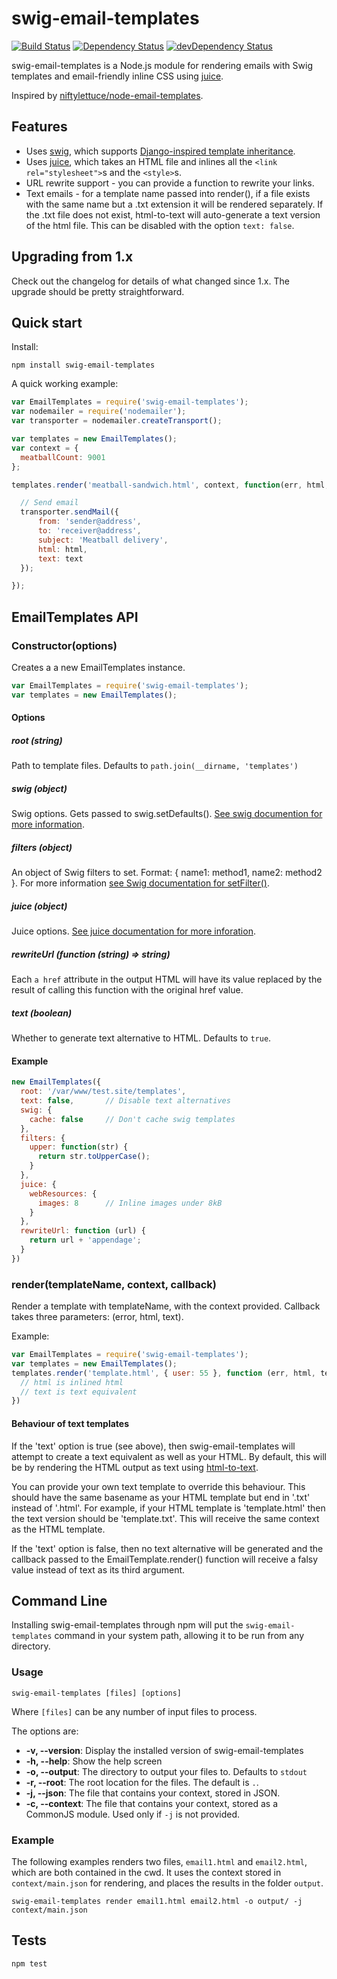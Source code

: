 # swig-email-templates

[![Build Status](https://travis-ci.org/andrewrk/swig-email-templates.png?branch=master)](https://travis-ci.org/andrewrk/swig-email-templates)
[![Dependency Status](https://david-dm.org/andrewrk/swig-email-templates.svg)](https://david-dm.org/andrewrk/swig-email-templates)
[![devDependency Status](https://david-dm.org/andrewrk/swig-email-templates/dev-status.svg)](https://david-dm.org/andrewrk/swig-email-templates#info=devDependencies)

swig-email-templates is a Node.js module for rendering emails with Swig templates and
email-friendly inline CSS using [juice](https://github.com/Automattic/juice).

Inspired by [niftylettuce/node-email-templates](https://github.com/niftylettuce/node-email-templates).


## Features

 * Uses [swig](https://github.com/paularmstrong/swig/), which supports
   [Django-inspired template inheritance](https://docs.djangoproject.com/en/dev/topics/templates/#template-inheritance).
 * Uses [juice](https://github.com/Automattic/juice), which takes an HTML
   file and inlines all the `<link rel="stylesheet">`s and the `<style>`s.
 * URL rewrite support - you can provide a function to rewrite your links.
 * Text emails - for a template name passed into render(), if a file exists 
   with the same name but a .txt extension it will be rendered separately.
   If the .txt file does not exist, html-to-text will auto-generate a text 
   version of the html file. This can be disabled with the option `text: false`.


## Upgrading from 1.x

Check out the changelog for details of what changed since 1.x.  The upgrade
should be pretty straightforward.


## Quick start

Install:

    npm install swig-email-templates

A quick working example:

```js
var EmailTemplates = require('swig-email-templates');
var nodemailer = require('nodemailer');
var transporter = nodemailer.createTransport();

var templates = new EmailTemplates();
var context = {
  meatballCount: 9001
};

templates.render('meatball-sandwich.html', context, function(err, html, text) {

  // Send email
  transporter.sendMail({
      from: 'sender@address',
      to: 'receiver@address',
      subject: 'Meatball delivery',
      html: html,
      text: text
  });

});
```


## EmailTemplates API

### Constructor(options)

Creates a a new EmailTemplates instance.

```js
var EmailTemplates = require('swig-email-templates');
var templates = new EmailTemplates();
```

#### Options

##### root (string)

Path to template files.  Defaults to ```path.join(__dirname, 'templates')```

##### swig (object)

Swig options.  Gets passed to swig.setDefaults().  [See swig documention for more information](http://paularmstrong.github.io/swig/docs/api/#SwigOpts).

##### filters (object)

An object of Swig filters to set.  Format: { name1: method1, name2: method2 }.  For more information [see Swig documentation for setFilter()](http://paularmstrong.github.io/swig/docs/api/#setFilter).

##### juice (object)

Juice options. [See juice documentation for more inforation](https://github.com/Automattic/juice#options).

##### rewriteUrl (function (string) => string)

Each ```a href``` attribute in the output HTML will have its value replaced by the result of calling this function with the original href value.

##### text (boolean)

Whether to generate text alternative to HTML.  Defaults to ```true```.

#### Example

```js
new EmailTemplates({
  root: '/var/www/test.site/templates',
  text: false,       // Disable text alternatives
  swig: {
    cache: false     // Don't cache swig templates
  },
  filters: {
    upper: function(str) {
      return str.toUpperCase();
    }
  },
  juice: {
    webResources: {
      images: 8      // Inline images under 8kB
    }
  },
  rewriteUrl: function (url) {
    return url + 'appendage';
  }
})
```

### render(templateName, context, callback)

Render a template with templateName, with the context provided.  Callback takes three parameters: (error, html, text).

Example:

```js
var EmailTemplates = require('swig-email-templates');
var templates = new EmailTemplates();
templates.render('template.html', { user: 55 }, function (err, html, text) {
  // html is inlined html
  // text is text equivalent
})
```

#### Behaviour of text templates

If the 'text' option is true (see above), then swig-email-templates will attempt to create a text equivalent as well as your HTML.  By default, this will be by rendering the HTML output as text using [html-to-text](https://www.npmjs.com/package/html-to-text).

You can provide your own text template to override this behaviour.  This should have the same basename as your HTML template but end in '.txt' instead of '.html'.  For example, if your HTML template is 'template.html' then the text version should be 'template.txt'.  This will receive the same context as the HTML template.

If the 'text' option is false, then no text alternative will be generated and the callback passed to the EmailTemplate.render() function will receive a falsy value instead of text as its third argument.



## Command Line

Installing swig-email-templates through npm will put the `swig-email-templates` command in your system path, allowing it to be run from any directory.

### Usage

```
swig-email-templates [files] [options]
```

Where `[files]` can be any number of input files to process.

The options are:

* **-v, --version**: Display the installed version of swig-email-templates
* **-h, --help**: Show the help screen
* **-o, --output**: The directory to output your files to. Defaults to `stdout`
* **-r, --root**: The root location for the files. The default is `.`.
* **-j, --json**: The file that contains your context, stored in JSON.
* **-c, --context**: The file that contains your context, stored as a CommonJS module. Used only if `-j` is not provided.

### Example

The following examples renders two files, `email1.html` and `email2.html`, which are both contained in the cwd. It uses the context stored in `context/main.json` for rendering, and places the results in the folder `output`.

```
swig-email-templates render email1.html email2.html -o output/ -j context/main.json
```


## Tests

```
npm test
```
